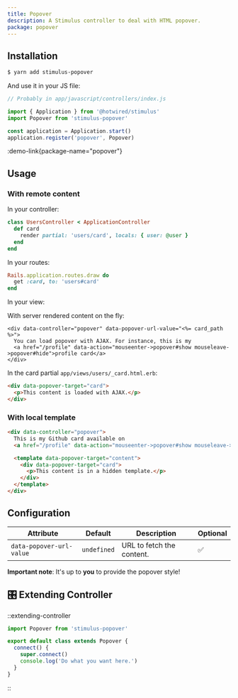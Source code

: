 ```yaml
---
title: Popover
description: A Stimulus controller to deal with HTML popover.
package: popover
---
```


## Installation

```bash
$ yarn add stimulus-popover
```

And use it in your JS file:

```js
// Probably in app/javascript/controllers/index.js

import { Application } from '@hotwired/stimulus'
import Popover from 'stimulus-popover'

const application = Application.start()
application.register('popover', Popover)
```

:demo-link{package-name="popover"}

## Usage

### With remote content

In your controller:

```ruby
class UsersController < ApplicationController
  def card
    render partial: 'users/card', locals: { user: @user }
  end
end
```

In your routes:

```ruby
Rails.application.routes.draw do
  get :card, to: 'users#card'
end
```

In your view:

With server rendered content on the fly:

```erb
<div data-controller="popover" data-popover-url-value="<%= card_path %>">
  You can load popover with AJAX. For instance, this is my
  <a href="/profile" data-action="mouseenter->popover#show mouseleave->popover#hide">profile card</a>
</div>
```

In the card partial `app/views/users/_card.html.erb`:

```html
<div data-popover-target="card">
  <p>This content is loaded with AJAX.</p>
</div>
```

### With local template

```html
<div data-controller="popover">
  This is my Github card available on
  <a href="/profile" data-action="mouseenter->popover#show mouseleave->popover#hide"> Github </a>

  <template data-popover-target="content">
    <div data-popover-target="card">
      <p>This content is in a hidden template.</p>
    </div>
  </template>
</div>
```

## Configuration

| Attribute                | Default     | Description               | Optional |
| ------------------------ | ----------- | ------------------------- | -------- |
| `data-popover-url-value` | `undefined` | URL to fetch the content. | ✅       |

**Important note**: It's up to **you** to provide the popover style!

## 🎛 Extending Controller

::extending-controller

```js
import Popover from 'stimulus-popover'

export default class extends Popover {
  connect() {
    super.connect()
    console.log('Do what you want here.')
  }
}
```

::
